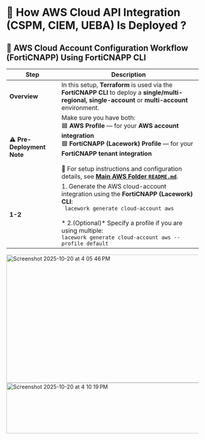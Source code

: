 # 🚀 How AWS Cloud API Integration (CSPM, CIEM, UEBA) Is Deployed ?
## 🔧 AWS Cloud Account Configuration Workflow (FortiCNAPP) Using FortiCNAPP CLI


| Step | Description |
|------|-------------|
| **Overview** | In this setup, **Terraform** is used via the **FortiCNAPP CLI** to deploy a **single/multi-regional, single-account** or **multi-account** environment. |
| ⚠️ **Pre-Deployment Note** | Make sure you have both:<br>🟦 **AWS Profile** — for your **AWS account integration**<br>🟩 **FortiCNAPP (Lacework) Profile** — for your **FortiCNAPP tenant integration**<br><br>📘 For setup instructions and configuration details, see **[Main AWS Folder `README.md`](../README.md)**. |
| **1-2** | 1. Generate the AWS cloud-account integration using the **FortiCNAPP (Lacework) CLI**:<br>` lacework generate cloud-account aws`<br><br>* 2.(Optional)* Specify a profile if you are using multiple:<br>`lacework generate cloud-account aws --profile default` |



<img width="757" height="336" alt="Screenshot 2025-10-20 at 4 05 46 PM" src="https://github.com/user-attachments/assets/ac673228-bd24-4362-b374-e2c0fafd5f96" />  


<img width="973" height="133" alt="Screenshot 2025-10-20 at 4 10 19 PM" src="https://github.com/user-attachments/assets/89992f5e-628d-41b1-9ec4-bdcc79bd1abe" />
